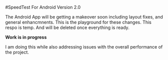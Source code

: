 #SpeedTest For Android Version 2.0 

The Android App will be getting a makeover soon including layout fixes, and general enhancmnents. This is the playground for these changes. This respo is temp. And will be deleted once everything is ready. 

**Work is in progress**

I am doing this while also addressing issues with the overall performance of the project.
